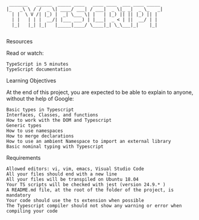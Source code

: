 ```
 _______   ______  _____ ____   ____ ____  ___ ____ _____ 
|_   _\ \ / /  _ \| ____/ ___| / ___|  _ \|_ _|  _ \_   _|
  | |  \ V /| |_) |  _| \___ \| |   | |_) || || |_) || |  
  | |   | | |  __/| |___ ___) | |___|  _ < | ||  __/ | |  
  |_|   |_| |_|   |_____|____/ \____|_| \_\___|_|    |_|  
                                                          
```
Resources

Read or watch:

    TypeScript in 5 minutes
    TypeScript documentation

Learning Objectives

At the end of this project, you are expected to be able to explain to anyone, without the help of Google:

    Basic types in Typescript
    Interfaces, Classes, and functions
    How to work with the DOM and Typescript
    Generic types
    How to use namespaces
    How to merge declarations
    How to use an ambient Namespace to import an external library
    Basic nominal typing with Typescript

Requirements

    Allowed editors: vi, vim, emacs, Visual Studio Code
    All your files should end with a new line
    All your files will be transpiled on Ubuntu 18.04
    Your TS scripts will be checked with jest (version 24.9.* )
    A README.md file, at the root of the folder of the project, is mandatory
    Your code should use the ts extension when possible
    The Typescript compiler should not show any warning or error when compiling your code
